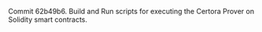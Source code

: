 Commit 62b49b6.                    Build and Run scripts for executing the Certora Prover on Solidity smart contracts.